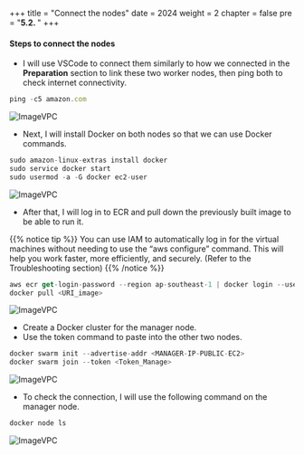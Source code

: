 +++
title = "Connect the nodes"
date = 2024
weight = 2
chapter = false
pre = "<b>5.2. </b>"
+++



#### Steps to connect the nodes

- I will use VSCode to connect them similarly to how we connected in the **Preparation** section to link these two worker nodes, then ping both to check internet connectivity.

```js
ping -c5 amazon.com
```

![ImageVPC](/images/5-DockerSwarm/2-ConnectVS/DockerSwarm-VSCode-img1.png?width=50pc)

- Next, I will install Docker on both nodes so that we can use Docker commands.

```js
sudo amazon-linux-extras install docker
sudo service docker start
sudo usermod -a -G docker ec2-user
```

![ImageVPC](/images/5-DockerSwarm/2-ConnectVS/DockerSwarm-VSCode-img2.png?width=50pc)

- After that, I will log in to ECR and pull down the previously built image to be able to run it.

{{% notice tip %}}
You can use IAM to automatically log in for the virtual machines without needing to use the “aws configure” command. This will help you work faster, more efficiently, and securely. (Refer to the Troubleshooting section)
{{% /notice %}}

```js
aws ecr get-login-password --region ap-southeast-1 | docker login --username AWS --password-stdin <Account_ID>.dkr.ecr.ap-southeast-1.amazonaws.com
docker pull <URI_image>
```

![ImageVPC](/images/5-DockerSwarm/2-ConnectVS/DockerSwarm-VSCode-img3.png?width=50pc)

- Create a Docker cluster for the manager node.
- Use the token command to paste into the other two nodes.

```js
docker swarm init --advertise-addr <MANAGER-IP-PUBLIC-EC2>
docker swarm join --token <Token_Manage>
```

![ImageVPC](/images/5-DockerSwarm/2-ConnectVS/DockerSwarm-VSCode-img4.png?width=50pc)

- To check the connection, I will use the following command on the manager node.

```js
docker node ls
```

![ImageVPC](/images/5-DockerSwarm/2-ConnectVS/DockerSwarm-VSCode-img5.png?width=50pc)

